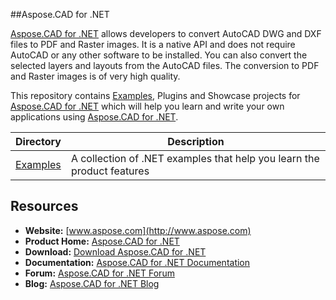 ##Aspose.CAD for .NET

[Aspose.CAD for .NET](http://www.aspose.com/downloads/cad/net) allows developers to convert AutoCAD DWG and DXF files to PDF and Raster images. It is a native API and does not require AutoCAD or any other software to be installed. You can also convert the selected layers and layouts from the AutoCAD files. The conversion to PDF and Raster images is of very high quality.

This repository contains [Examples](https://github.com/aspose-cad/Aspose.CAD-for-.NET/tree/master/Examples), Plugins and Showcase projects for [Aspose.CAD for .NET](http://www.aspose.com/downloads/cad/net) which will help you learn and write your own applications using [Aspose.CAD for .NET](http://www.aspose.com/downloads/cad/net).

<p align="center">

  <a title="Download complete Aspose.CAD for .NET source code" href=" https://github.com/aspose-cad/Aspose.CAD-for-.NET/archive/master.zip ">
  </a>
</p>

Directory | Description
--------- | -----------
[Examples]( https://github.com/aspose-cad/Aspose.CAD-for-.NET/tree/master/Examples)  | A collection of .NET examples that help you learn the product features

## Resources

+ **Website:** [www.aspose.com](http://www.aspose.com)
+ **Product Home:** [Aspose.CAD for .NET](http://www.aspose.com/products/cad/net)
+ **Download:** [Download Aspose.CAD for .NET](http://www.aspose.com/downloads/cad/net)
+ **Documentation:** [Aspose.CAD for .NET Documentation](http://www.aspose.com/docs/display/cadnet/Home)
+ **Forum:** [Aspose.CAD for .NET Forum](http://www.aspose.com/community/forums/aspose.cad-product-family/540/showforum.aspx)
+ **Blog:** [Aspose.CAD for .NET Blog](http://www.aspose.com/blogs/aspose-products/aspose.cad-product-family.html)

